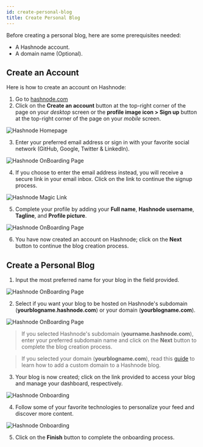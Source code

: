 ```yaml
---
id: create-personal-blog
title: Create Personal Blog
---
```


Before creating a personal blog, here are some prerequisites needed:

- A Hashnode account.
- A domain name (Optional).

## Create an Account

Here is how to create an account on Hashnode:

1. Go to [hashnode.com](https://hashnode.com)
2. Click on the **Create an account** button at the top-right corner of the page on your *desktop* screen or the **profile image icon > Sign up** button at the top-right corner of the page on your *mobile*  screen.

![Hashnode Homepage](https://cdn.hashnode.com/res/hashnode/image/upload/v1616491728633/nfbyx_UR8.png?auto=compress)

3. Enter your preferred email address or sign in with your favorite social network (GitHub, Google, Twitter & LinkedIn).

![Hashnode OnBoarding Page](https://cdn.hashnode.com/res/hashnode/image/upload/v1614932421441/gMcNE6DMZ.png?auto=compress)

4. If you choose to enter the email address instead, you will receive a secure link in your email inbox. Click on the link to continue the signup process.

![Hashnode Magic Link](https://cdn.hashnode.com/res/hashnode/image/upload/v1614932279662/IfvMGc1ye.png?auto=compress)

5. Complete your profile by adding your **Full name**, **Hashnode username**, **Tagline**, and **Profile picture**.

![Hashnode OnBoarding Page](https://cdn.hashnode.com/res/hashnode/image/upload/v1600710658744/7-rpYnFTd.png?auto=compress)

6. You have now created an account on Hashnode; click on the **Next** button to continue the blog creation process.

## Create a Personal Blog

1. Input the most preferred name for your blog in the field provided.

![Hashnode OnBoarding Page](https://cdn.hashnode.com/res/hashnode/image/upload/v1600711166464/Y3-ieFtCJ.png?auto=compress)

2. Select if you want your blog to be hosted on Hashnode's subdomain (**yourblogname.hashnode.com**) or your domain (**yourblogname.com**).

![Hashnode OnBoarding Page](https://cdn.hashnode.com/res/hashnode/image/upload/v1600711188586/zHcmEXV-0.png?auto=compress)

> If you selected Hashnode's subdomain (**yourname.hashnode.com**), enter your preferred subdomain name and click on the **Next** button to complete the blog creation process.

> If you selected your domain (**yourblogname.com**), read this [guide](mapping-domain.md) to learn how to add a custom domain to a Hashnode blog.

3. Your blog is now created; click on the link provided to access your blog and manage your dashboard, respectively.

![Hashnode Onboarding](https://cdn.hashnode.com/res/hashnode/image/upload/v1601047578228/1h9uTaUbQ.png?auto=compress)

4. Follow some of your favorite technologies to personalize your feed and discover more content.

![Hashnode Onboarding](https://cdn.hashnode.com/res/hashnode/image/upload/v1601047751343/cL1TOE6eW.png?auto=compress)

5. Click on the **Finish** button to complete the onboarding process.